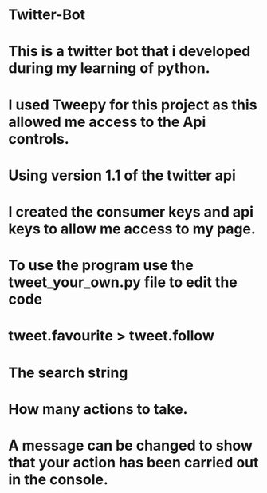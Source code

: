 # Twitter-Bot

# This is a twitter bot that i developed during my learning of python. 

# I used Tweepy for this project as this allowed me access to the Api controls. 

# Using version 1.1 of the twitter api

# I created the consumer keys and api keys to allow me access to my page.

# To use the program use the tweet_your_own.py file to edit the code 
# tweet.favourite > tweet.follow
# The search string 
# How many actions to take.

# A message can be changed to show that your action has been carried out in the console. 

